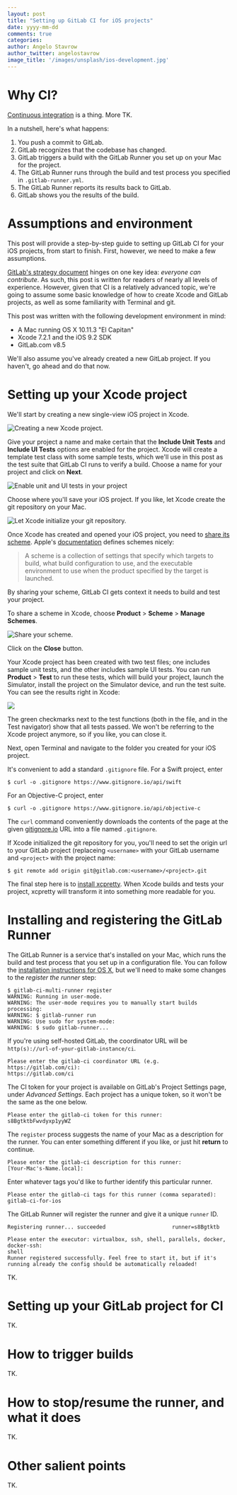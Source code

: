 ```yaml
---
layout: post
title: "Setting up GitLab CI for iOS projects"
date: yyyy-mm-dd
comments: true
categories:
author: Angelo Stavrow
author_twitter: angelostavrow
image_title: '/images/unsplash/ios-development.jpg'
---
```


# Why CI?

[Continuous integration]() is a thing. More TK.

In a nutshell, here's what happens:

1. You push a commit to GitLab.
2. GitLab recognizes that the codebase has changed.
3. GitLab triggers a build with the GitLab Runner you set up on your Mac for the project.
4. The GitLab Runner runs through the build and test process you specified in `.gitlab-runner.yml`.
5. The GitLab Runner reports its results back to GitLab.
6. GitLab shows you the results of the build.

# Assumptions and environment

This post will provide a step-by-step guide to setting up GitLab CI for your iOS projects, from start to finish. First, however, we need to make a few assumptions.

[GitLab's strategy document](https://about.gitlab.com/strategy/) hinges on one key idea: *everyone can contribute*. As such, this post is written for readers of nearly all levels of experience. However, given that CI is a relatively advanced topic, we're going to assume some basic knowledge of how to create Xcode and GitLab projects, as well as some familiarity with Terminal and git.

This post was written with the following development environment in mind:

- A Mac running OS X 10.11.3 "El Capitan"
- Xcode 7.2.1 and the iOS 9.2 SDK
- GitLab.com v8.5

We'll also assume you've already created a new GitLab project. If you haven't, go ahead and do that now.

# Setting up your Xcode project

We'll start by creating a new single-view iOS project in Xcode.

![Creating a new Xcode project.](../images/blogimages/setting-up-gitlab-for-ios-projects/1_create-new-xcode-project.png)

Give your project a name and make certain that the **Include Unit Tests** and **Include UI Tests** options are enabled for the project. Xcode will create a template test class with some sample tests, which we'll use in this post as the test suite that GitLab CI runs to verify a build. Choose a name for your project and click on **Next**.

![Enable unit and UI tests in your project](../images/blogimages/setting-up-gitlab-for-ios-projects/2_enable-unit-tests.png)

Choose where you'll save your iOS project. If you like, let Xcode create the git repository on your Mac.

![Let Xcode initialize your git repository.](../images/blogimages/setting-up-gitlab-for-ios-projects/3_create-git-repository.png)

Once Xcode has created and opened your iOS project, you need to [share its scheme](https://developer.apple.com/library/ios/recipes/xcode_help-scheme_editor/Articles/SchemeShare.html). Apple's [documentation](https://developer.apple.com/library/ios/recipes/xcode_help-scheme_editor/Articles/SchemeDialog.html) defines schemes nicely:

> A scheme is a collection of settings that specify which targets to build, what build configuration to use, and the executable environment to use when the product specified by the target is launched.

By sharing your scheme, GitLab CI gets context it needs to build and test your project.

To share a scheme in Xcode, choose **Product** > **Scheme** > **Manage Schemes**.

![Share your scheme.](../images/blogimages/setting-up-gitlab-for-ios-projects/4_share-xcode-scheme.png)

Click on the **Close** button.

Your Xcode project has been created with two test files; one includes sample unit tests, and the other includes sample UI tests. You can run **Product** > **Test** to run these tests, which will build your project, launch the Simulator, install the project on the Simulator device, and run the test suite. You can see the results right in Xcode:

![](../images/blogimages/setting-up-gitlab-for-ios-projects/5_test-suite-success-in-xcode.png)

The green checkmarks next to the test functions (both in the file, and in the Test navigator) show that all tests passed. We won't be referring to the Xcode project anymore, so if you like, you can close it.

Next, open Terminal and navigate to the folder you created for your iOS project.

It's convenient to add a standard `.gitignore` file. For a Swift project, enter

```
$ curl -o .gitignore https://www.gitignore.io/api/swift
```

For an Objective-C project, enter

```
$ curl -o .gitignore https://www.gitignore.io/api/objective-c
```

The `curl` command conveniently downloads the contents of the page at the given [gitignore.io](https://gitignore.io) URL into a file named `.gitignore`.

If Xcode initialized the git repository for you, you'll need to set the origin url to your GitLab project (replaceing `<username>` with your GitLab username and `<project>` with the project name:

```
$ git remote add origin git@gitlab.com:<username>/<project>.git
```

The final step here is to [install xcpretty](https://github.com/supermarin/xcpretty). When Xcode builds and tests your project, xcpretty will transform it into something more readable for you.

# Installing and registering the GitLab Runner

The GitLab Runner is a service that's installed on your Mac, which runs the build and test process that you set up in a configuration file. You can follow the [installation instructions for OS X](https://gitlab.com/gitlab-org/gitlab-ci-multi-runner/blob/master/docs/install/osx.md), but we'll need to make some changes to the *register the runner* step:

```
$ gitlab-ci-multi-runner register
WARNING: Running in user-mode.                     
WARNING: The user-mode requires you to manually start builds processing: 
WARNING: $ gitlab-runner run                       
WARNING: Use sudo for system-mode:                 
WARNING: $ sudo gitlab-runner...                   
```

If you're using self-hosted GitLab, the coordinator URL will be `http(s)://url-of-your-gitlab-instance/ci`.

```
Please enter the gitlab-ci coordinator URL (e.g. https://gitlab.com/ci):
https://gitlab.com/ci
```

The CI token for your project is available on GitLab's Project Settings page, under *Advanced Settings*. Each project has a unique token, so it won't be the same as the one below.

```
Please enter the gitlab-ci token for this runner:
s8BgtktbFwvdyxp1yyWZ
```

The `register` process suggests the name of your Mac as a description for the runner. You can enter something different if you like, or just hit **return** to continue.

```
Please enter the gitlab-ci description for this runner:
[Your-Mac's-Name.local]:
```

Enter whatever tags you'd like to further identify this particular runner.

```
Please enter the gitlab-ci tags for this runner (comma separated):
gitlab-ci-for-ios
```

The GitLab Runner will register the runner and give it a unique `runner` ID.

```
Registering runner... succeeded                     runner=s8Bgtktb
```



```
Please enter the executor: virtualbox, ssh, shell, parallels, docker, docker-ssh:
shell
Runner registered successfully. Feel free to start it, but if it's running already the config should be automatically reloaded! 
```



TK.

# Setting up your GitLab project for CI

TK.

# How to trigger builds

TK.

# How to stop/resume the runner, and what it does

TK.

# Other salient points

TK.